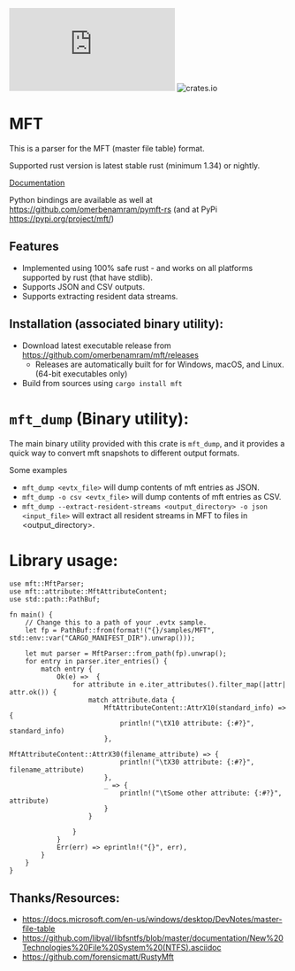 [![Build Status](https://dev.azure.com/benamram/DFIR/_apis/build/status/omerbenamram.mft?branchName=master)](https://dev.azure.com/benamram/DFIR/_build/latest?definitionId=5&branchName=master)
![crates.io](https://img.shields.io/crates/v/mft.svg)

# MFT
 
This is a parser for the MFT (master file table) format.

Supported rust version is latest stable rust (minimum 1.34) or nightly.

[Documentation](https://docs.rs/mft)

Python bindings are available as well at https://github.com/omerbenamram/pymft-rs (and at PyPi https://pypi.org/project/mft/)

## Features
 - Implemented using 100% safe rust - and works on all platforms supported by rust (that have stdlib).
 - Supports JSON and CSV outputs.
 - Supports extracting resident data streams.

## Installation (associated binary utility):
  - Download latest executable release from https://github.com/omerbenamram/mft/releases
    - Releases are automatically built for for Windows, macOS, and Linux. (64-bit executables only)
  - Build from sources using  `cargo install mft`
  
# `mft_dump` (Binary utility):
The main binary utility provided with this crate is `mft_dump`, and it provides a quick way to convert mft snapshots to different output formats.

Some examples
  - `mft_dump <evtx_file>` will dump contents of mft entries as JSON.
  - `mft_dump -o csv <evtx_file>` will dump contents of mft entries as CSV. 
  - `mft_dump --extract-resident-streams <output_directory> -o json <input_file>` will extract all resident streams in MFT to files in <output_directory>.

# Library usage:
```rust,no_run
use mft::MftParser;
use mft::attribute::MftAttributeContent;
use std::path::PathBuf;

fn main() {
    // Change this to a path of your .evtx sample. 
    let fp = PathBuf::from(format!("{}/samples/MFT", std::env::var("CARGO_MANIFEST_DIR").unwrap())); 
    
    let mut parser = MftParser::from_path(fp).unwrap();
    for entry in parser.iter_entries() {
        match entry {
            Ok(e) =>  {
                for attribute in e.iter_attributes().filter_map(|attr| attr.ok()) {
                    match attribute.data {
                        MftAttributeContent::AttrX10(standard_info) => {
                            println!("\tX10 attribute: {:#?}", standard_info)         
                        },
                        MftAttributeContent::AttrX30(filename_attribute) => {
                            println!("\tX30 attribute: {:#?}", filename_attribute)         
                        },
                        _ => {
                            println!("\tSome other attribute: {:#?}", attribute)
                        }
                    }
                   
                }
            }
            Err(err) => eprintln!("{}", err),
        }
    }
}
```

## Thanks/Resources:
 - https://docs.microsoft.com/en-us/windows/desktop/DevNotes/master-file-table
 - https://github.com/libyal/libfsntfs/blob/master/documentation/New%20Technologies%20File%20System%20(NTFS).asciidoc
 - https://github.com/forensicmatt/RustyMft
